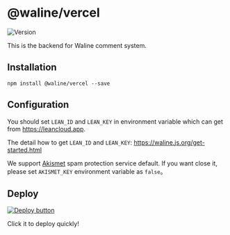 # @waline/vercel

![Version](https://img.shields.io/npm/v/@waline/vercel?color=blue&logo=npm&style=flat-square)

This is the backend for Waline comment system.

## Installation

```
npm install @waline/vercel --save
```

## Configuration

You should set `LEAN_ID` and `LEAN_KEY` in environment variable which can get from <https://leancloud.app>.

The detail how to get `LEAN_ID` and `LEAN_KEY`: <https://waline.js.org/get-started.html>

We support [Akismet](https://akismet.com/) spam protection service default. If you want close it, please set `AKISMET_KEY` environment variable as `false`。

## Deploy

[![Deploy button](https://vercel.com/button)](https://vercel.com/import/project?template=https://github.com/walinejs/waline/tree/main/example)

Click it to deploy quickly!
